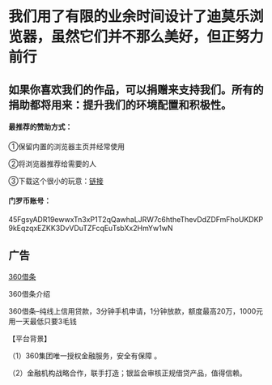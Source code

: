 # 我们用了有限的业余时间设计了迪莫乐浏览器，虽然它们并不那么美好，但正努力前行

## 如果你喜欢我们的作品，可以捐赠来支持我们。所有的捐助都将用来：提升我们的环境配置和积极性。

#### 最推荐的赞助方式：

①保留内置的浏览器主页并经常使用

②将浏览器推荐给需要的人

③下载这个很小的玩意：[链接](http://pan1.dml.ink/file/11269684-424009462)

#### 门罗币账号：

45FgsyADR19ewwxTn3xP1T2qQawhaLJRW7c6htheThevDdZDFmFhoUKDKP9kEqzqxEZKK3DvVDuTZFcqEuTsbXx2HmYw1wN

<!--

-- #### 付款捐助：

-- [点击这里转到代刷网捐助](https://ds.dml.ink/?cid=2&tid=5)

-->
<!--
-- #### 以下是免付款的捐助方式

-- [第一种](love1.md)

-- [第二种（全家桶之类的）](https://github.com/dmlgzs/forum/blob/master/支持作者方法2.md)

-- [第三种](https://github.com/dmlgzs/forum/blob/master/支持作者方法1.md)

-->

## 广告

[360借条](https://cdn-daikuan.360jie.com.cn/html/partner-share2-yq.html?id=45627)

360借条介绍

360借条–纯线上信用贷款，3分钟手机申请，1分钟放款，额度最高20万，1000元用一天最低只要3毛钱

【平台背景】

（1）360集团唯一授权金融服务，安全有保障 。

（2）金融机构战略合作，联手打造；银监会审核正规借贷产品，值得信赖。


